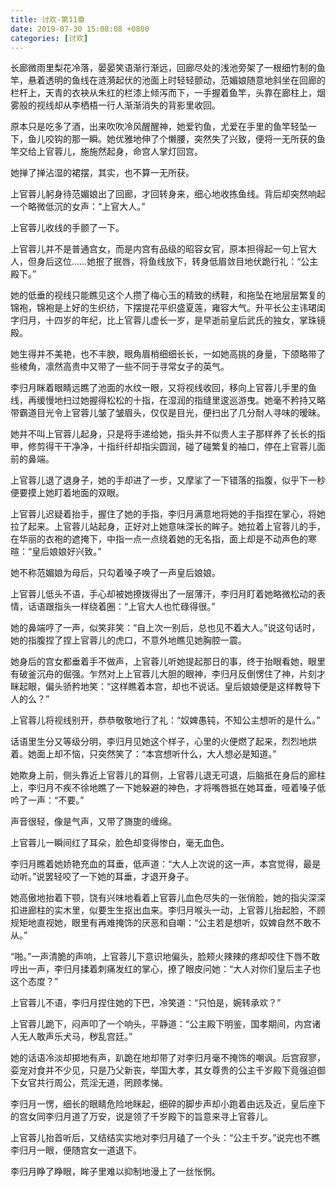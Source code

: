 ```yaml
---
title: 讨欢-第11章
date: 2019-07-30 15:08:08 +0800
categories: [讨欢]
---
```


长廊微雨里梨花冷落，晏晏笑语渐行渐远，回廊尽处的浅池旁架了一根细竹制的鱼竿，悬着透明的鱼线在涟漪起伏的池面上时轻轻颤动，范媚娘随意地斜坐在回廊的栏杆上，天青的衣袂从朱红的栏漆上倾泻而下，一手握着鱼竿，头靠在廊柱上，烟雾般的视线却从李栖梧一行人渐渐消失的背影里收回。

原本只是吃多了酒，出来吹吹冷风醒醒神，她爱钓鱼，尤爱在手里的鱼竿轻坠一下，鱼儿咬钩的那一瞬。她优雅地伸了个懒腰，突然失了兴致，便将一无所获的鱼竿交给上官蓉儿，施施然起身，命宫人掌灯回宫。

她掸了掸沾湿的裙摆，其实，也不算一无所获。

上官蓉儿躬身待范媚娘出了回廊，才回转身来，细心地收拣鱼线。背后却突然响起一个略微低沉的女声：“上官大人。”

上官蓉儿收线的手颤了一下。

上官蓉儿并不是普通宫女，而是内宫有品级的昭容女官，原本担得起一句上官大人，但身后这位……她抿了抿唇，将鱼线放下，转身低眉敛目地伏跪行礼：“公主殿下。”

她的低垂的视线只能瞧见这个人攒了梅心玉的精致的绣鞋，和拖坠在地层层繁复的锦袍，锦袍是上好的生织纺，下摆提花平织盛夏莲，雍容大气。升平长公主讳珺闺字归月，十四岁的年纪，比上官蓉儿虚长一岁，是早逝前皇后武氏的独女，掌珠镜殿。

她生得并不美艳，也不丰腴，眼角眉梢细细长长，一如她高挑的身量，下颌略带了些棱角，凛然高贵中又带了一些不同于寻常女子的英气。

李归月眯着眼睛远瞧了池面的水纹一眼，又将视线收回，移向上官蓉儿手里的鱼线，再缓慢地扫过她握得松松的十指，在湿润的指缝里逡巡游曳。她毫不矜持又略带霸道目光令上官蓉儿皱了皱眉头，仅仅是目光，便扫出了几分耐人寻味的暧昧。

她并不叫上官蓉儿起身，只是将手递给她，指头并不似贵人主子那样养了长长的指甲，修剪得干干净净，十指纤纤却指尖圆润，碰了碰繁复的袖口，停在上官蓉儿面前的鼻端。

上官蓉儿退了退身子，她的手却进了一步，又摩挲了一下错落的指腹，似乎下一秒便要摸上她盯着地面的双眼。

上官蓉儿迟疑着抬手，握住了她的手指，李归月满意地将她的手指捏在掌心，将她拉了起来。上官蓉儿站起身，正好对上她意味深长的眸子。她拉着上官蓉儿的手，在华丽的衣袍的遮掩下，中指一点一点绕着她的无名指，面上却是不动声色的寒暄：“皇后娘娘好兴致。”

她不称范媚娘为母后，只勾着嗓子唤了一声皇后娘娘。

上官蓉儿低头不语，手心却被她撩拨得出了一层薄汗，李归月盯着她略微松动的表情，话语跟指头一样绕着圈：“上官大人也忙碌得很。”

她的鼻端哼了一声，似笑非笑：“自上次一别后，总也见不着大人。”说这句话时，她的指腹捏了捏上官蓉儿的虎口，不意外地瞧见她胸腔一震。

她身后的宫女都垂着手不做声，上官蓉儿听她提起那日的事，终于抬眼看她，眼里有破釜沉舟的倔强。乍然对上上官蓉儿大胆的眼神，李归月反倒愣住了神，片刻才眯起眼，偏头骄矜地笑：“这样瞧着本宫，却也不说话。皇后娘娘便是这样教导下人的么？”

上官蓉儿将视线别开，恭恭敬敬地行了礼：“奴婢愚钝，不知公主想听的是什么。”

话语里生分又等级分明，李归月见她这个样子，心里的火便燃了起来，烈烈地烘着。她面上却不恼，只突然笑了：“本宫想听什么，大人想必是知道。”

她欺身上前，侧头靠近上官蓉儿的耳侧，上官蓉儿退无可退，后脑抵在身后的廊柱上，李归月不疾不徐地瞧了一下她躲避的神色，才将嘴唇抵在她耳垂，哑着嗓子低吟了一声：“不要。”

声音很轻，像是气声，又带了旖旎的缠绵。

上官蓉儿一瞬间红了耳朵，脸色却变得惨白，毫无血色。

李归月瞧着她娇艳充血的耳垂，低声道：“大人上次说的这一声，本宫觉得，最是动听。”说罢轻咬了一下她的耳垂，才退开身子。

她高傲地抬着下颚，饶有兴味地看着上官蓉儿血色尽失的一张俏脸，她的指尖深深扣进廊柱的实木里，似要生生抠出血来。李归月喉头一动，上官蓉儿抬起脸，不顾规矩地直视她，眼里有再难掩饰的厌恶和自嘲：“公主若是想听，奴婢自然不敢不从。”

“啪。”一声清脆的声响，上官蓉儿下意识地偏头，脸颊火辣辣的疼却咬住下唇不敢哼出一声，李归月揉着刺痛发红的掌心，撩了眼皮问她：“大人对你们皇后主子也这个态度？”

上官蓉儿不语，李归月捏住她的下巴，冷笑道：“只怕是，婉转承欢？”

上官蓉儿跪下，闷声叩了一个响头，平静道：“公主殿下明鉴，国孝期间，内宫诸人无人敢声乐犬马，秽乱宫廷。”

她的话语冷淡却掷地有声，趴跪在地却带了对李归月毫不掩饰的嘲讽。后宫寂寥，娈宠对食并不少见，只是乃父新丧，举国大孝，其女尊贵的公主千岁殿下竟强迫御下女官共行周公，荒淫无道，罔顾孝悌。

李归月一愣，细长的眼睛危险地眯起，细碎的脚步声却小跑着由远及近，皇后座下的宫女同李归月道了万安，说是领了千岁殿下的旨意来寻上官蓉儿。

上官蓉儿抬首听后，又结结实实地对李归月磕了一个头：“公主千岁。”说完也不瞧李归月一眼，便随宫女一道退下。

李归月睁了睁眼，眸子里难以抑制地漫上了一丝怅惘。

